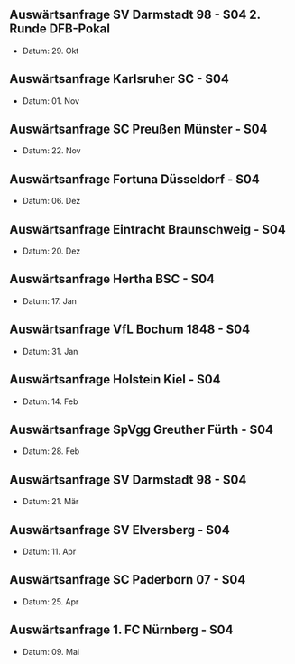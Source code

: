 
## Auswärtsanfrage SV Darmstadt 98 - S04 2. Runde DFB-Pokal
- Datum: 29. Okt
## Auswärtsanfrage Karlsruher SC - S04
- Datum: 01. Nov
## Auswärtsanfrage SC Preußen Münster - S04
- Datum: 22. Nov
## Auswärtsanfrage Fortuna Düsseldorf - S04 
- Datum: 06. Dez
## Auswärtsanfrage Eintracht Braunschweig - S04
- Datum: 20. Dez
## Auswärtsanfrage Hertha BSC - S04
- Datum: 17. Jan
## Auswärtsanfrage VfL Bochum 1848 - S04
- Datum: 31. Jan
## Auswärtsanfrage Holstein Kiel - S04
- Datum: 14. Feb
## Auswärtsanfrage SpVgg Greuther Fürth - S04
- Datum: 28. Feb
## Auswärtsanfrage SV Darmstadt 98 - S04
- Datum: 21. Mär
## Auswärtsanfrage SV Elversberg - S04
- Datum: 11. Apr
## Auswärtsanfrage SC Paderborn 07 - S04 
- Datum: 25. Apr
## Auswärtsanfrage 1. FC Nürnberg - S04
- Datum: 09. Mai